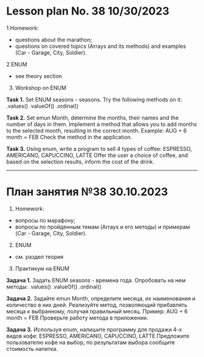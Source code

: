 # Lesson plan No. 38 10/30/2023

1.Homework:
- questions about the marathon;
- questions on covered topics (Arrays and its methods) and examples (Car - Garage, City, Soldier).

2.ENUM
- see theory section

3. Workshop on ENUM

**Task 1.**
Set ENUM seasons - seasons.
Try the following methods on it:
.values()
.valueOf()
.ordinal()

**Task 2.**
Set emun Month, determine the months, their names and the number of days in them.
Implement a method that allows you to add months to the selected month, resulting in the correct month.
Example: AUG + 6 month = FEB
Check the method in the application.

**Task 3.**
Using enum, write a program to sell 4 types of coffee:
ESPRESSO,
AMERICANO,
CAPUCCINO,
LATTE
Offer the user a choice of coffee, and based on the selection results, inform the cost of the drink.

___________________________________________

# План занятия №38 30.10.2023

1. Homework:
- вопросы по марафону;
- вопросы по пройденным темам (Arrays и его методы) и примерам (Car - Garage, City, Soldier).

2. ENUM
- см. раздел теория

3. Практикум на ENUM

**Задача 1.**
Задать ENUM seasons - времена года.
Опробовать на нем методы:
.values()
.valueOf()
.ordinal()

**Задача 2.**
Задайте emun Month, определите месяца, их наименования и количество в них дней.
Реализуйте метод, позволяющий прибавлять месяца к выбранному, получая правильный месяц.
Пример: AUG + 6 month = FEB
Проверьте работу метода в приложении.

**Задача 3.**
Используя enum, напишите программу для продажи 4-х видов кофе:
ESPRESSO,
AMERICANO,
CAPUCCINO,
LATTE
Предложите пользователю кофе на выбор, по результатам выбора сообщите стоимость напитка.






